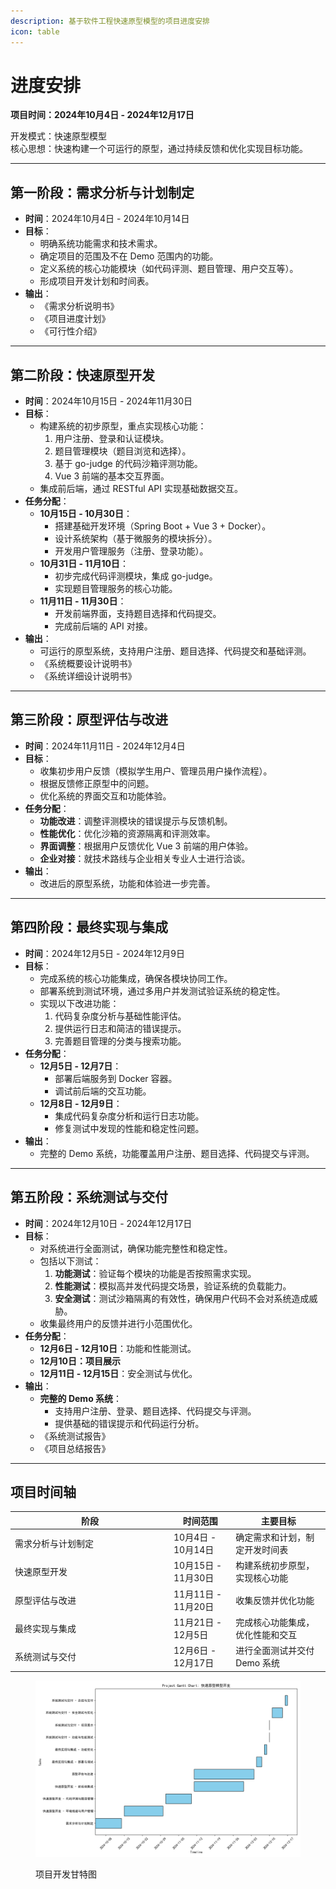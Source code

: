 ```yaml
---
description: 基于软件工程快速原型模型的项目进度安排
icon: table
---
```


# 进度安排

**项目时间：2024年10月4日 - 2024年12月17日**

开发模式：快速原型模型\
核心思想：快速构建一个可运行的原型，通过持续反馈和优化实现目标功能。

***

## **第一阶段：需求分析与计划制定**

* **时间**：2024年10月4日 - 2024年10月14日
* **目标**：
  * 明确系统功能需求和技术需求。
  * 确定项目的范围及不在 Demo 范围内的功能。
  * 定义系统的核心功能模块（如代码评测、题目管理、用户交互等）。
  * 形成项目开发计划和时间表。
* **输出**：
  * 《需求分析说明书》
  * 《项目进度计划》
  * 《可行性介绍》

***

## **第二阶段：快速原型开发**

* **时间**：2024年10月15日 - 2024年11月30日
* **目标**：
  * 构建系统的初步原型，重点实现核心功能：
    1. 用户注册、登录和认证模块。
    2. 题目管理模块（题目浏览和选择）。
    3. 基于 go-judge 的代码沙箱评测功能。
    4. Vue 3 前端的基本交互界面。
  * 集成前后端，通过 RESTful API 实现基础数据交互。
* **任务分配**：
  * **10月15日 - 10月30日**：
    * 搭建基础开发环境（Spring Boot + Vue 3 + Docker）。
    * 设计系统架构（基于微服务的模块拆分）。
    * 开发用户管理服务（注册、登录功能）。
  * **10月31日 - 11月10日**：
    * 初步完成代码评测模块，集成 go-judge。
    * 实现题目管理服务的核心功能。
  * **11月11日 - 11月30日**：
    * 开发前端界面，支持题目选择和代码提交。
    * 完成前后端的 API 对接。
* **输出**：
  * 可运行的原型系统，支持用户注册、题目选择、代码提交和基础评测。
  * 《系统概要设计说明书》
  * 《系统详细设计说明书》

***

## **第三阶段：原型评估与改进**

* **时间**：2024年11月11日 - 2024年12月4日
* **目标**：
  * 收集初步用户反馈（模拟学生用户、管理员用户操作流程）。
  * 根据反馈修正原型中的问题。
  * 优化系统的界面交互和功能体验。
* **任务分配**：
  * **功能改进**：调整评测模块的错误提示与反馈机制。
  * **性能优化**：优化沙箱的资源隔离和评测效率。
  * **界面调整**：根据用户反馈优化 Vue 3 前端的用户体验。
  * **企业对接**：就技术路线与企业相关专业人士进行洽谈。
* **输出**：
  * 改进后的原型系统，功能和体验进一步完善。

***

## **第四阶段：最终实现与集成**

* **时间**：2024年12月5日 - 2024年12月9日
* **目标**：
  * 完成系统的核心功能集成，确保各模块协同工作。
  * 部署系统到测试环境，通过多用户并发测试验证系统的稳定性。
  * 实现以下改进功能：
    1. 代码复杂度分析与基础性能评估。
    2. 提供运行日志和简洁的错误提示。
    3. 完善题目管理的分类与搜索功能。
* **任务分配**：
  * **12月5日 - 12月7日**：
    * 部署后端服务到 Docker 容器。
    * 调试前后端的交互功能。
  * **12月8日 - 12月9日**：
    * 集成代码复杂度分析和运行日志功能。
    * 修复测试中发现的性能和稳定性问题。
* **输出**：
  * 完整的 Demo 系统，功能覆盖用户注册、题目选择、代码提交与评测。

***

## **第五阶段：系统测试与交付**

* **时间**：2024年12月10日 - 2024年12月17日
* **目标**：
  * 对系统进行全面测试，确保功能完整性和稳定性。
  * 包括以下测试：
    1. **功能测试**：验证每个模块的功能是否按照需求实现。
    2. **性能测试**：模拟高并发代码提交场景，验证系统的负载能力。
    3. **安全测试**：测试沙箱隔离的有效性，确保用户代码不会对系统造成威胁。
  * 收集最终用户的反馈并进行小范围优化。
* **任务分配**：
  * **12月6日 - 12月10日**：功能和性能测试。
  * **12月10日：项目展示**
  * **12月11日 - 12月15日**：安全测试与优化。
* **输出**：
  * **完整的 Demo 系统**：
    * 支持用户注册、登录、题目选择、代码提交与评测。
    * 提供基础的错误提示和代码运行分析。
  * 《系统测试报告》
  * 《项目总结报告》

***

## 项目时间轴

<table><thead><tr><th width="240">阶段</th><th>时间范围</th><th>主要目标</th></tr></thead><tbody><tr><td>需求分析与计划制定</td><td>10月4日 - 10月14日</td><td>确定需求和计划，制定开发时间表</td></tr><tr><td>快速原型开发</td><td>10月15日 - 11月30日</td><td>构建系统初步原型，实现核心功能</td></tr><tr><td>原型评估与改进</td><td>11月11日 - 11月20日</td><td>收集反馈并优化功能</td></tr><tr><td>最终实现与集成</td><td>11月21日 - 12月5日</td><td>完成核心功能集成，优化性能和交互</td></tr><tr><td>系统测试与交付</td><td>12月6日 - 12月17日</td><td>进行全面测试并交付 Demo 系统</td></tr></tbody></table>

<figure><img src="../.gitbook/assets/gantt.png" alt=""><figcaption><p>项目开发甘特图</p></figcaption></figure>
